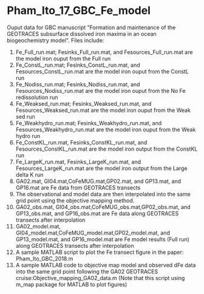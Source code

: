 # Pham_Ito_17_GBC_Fe_model
Ouput data for GBC manuscript "Formation and maintenance of the GEOTRACES subsurface dissolved iron maxima in an ocean biogeochemistry model".
Files include:
1. Fe_Full_run.mat; Fesinks_Full_run.mat, and Fesources_Full_run.mat are the model iron ouput from the Full run
2. Fe_ConstL_run.mat; Fesinks_ConstL_run.mat, and Fesources_ConstL_run.mat are the model iron ouput from the ConstL run
3. Fe_Nodiss_run.mat; Fesinks_Nodiss_run.mat, and Fesources_Nodiss_run.mat are the model iron ouput from the No Fe redissolution run
4. Fe_Weaksed_run.mat; Fesinks_Weaksed_run.mat, and Fesources_Weaksed_run.mat are the model iron ouput from the Weak sed run
5. Fe_Weakhydro_run.mat; Fesinks_Weakhydro_run.mat, and Fesources_Weakhydro_run.mat are the model iron ouput from the Weak hydro run
6. Fe_ConstKL_run.mat, Fesinks_ConstKL_run.mat, and Fesources_ConstKL_run.mat are the model iron output from the ConstKL run
7. Fe_LargeK_run.mat, Fesinks_LargeK_run.mat, and Fesources_LargeK_run.mat are the model iron output from the Large delta K run
8. GA02.mat, GI04.mat,CoFeMUG.mat,GP02.mat, and GP13.mat, and GP16.mat are Fe data from GEOTRACES transects
9. The observational and model data are then interpolated into the same grid point using the objective mapping method. 
10. GA02_obs.mat, GI04_obs.mat,CoFeMUG_obs.mat,GP02_obs.mat, and GP13_obs.mat, and GP16_obs.mat are Fe data along GEOTRACES transects after interpolation
11. GA02_model.mat, GI04_model.mat,CoFeMUG_model.mat,GP02_model.mat, and GP13_model.mat, and GP16_model.mat are Fe model results (Full run) along GEOTRACES transects after interpolation
12. A sample MATLAB script to plot the Fe transect figure in the paper: Pham_Ito_GBC_2018.m
13. A sample MATLAB code to objective map model and observed dFe data into the same grid point following the GA02 GEOTRACES cruise:Objective_mapping_GA02_data.m (Note that this script using m_map package for MATLAB to plot figures)
